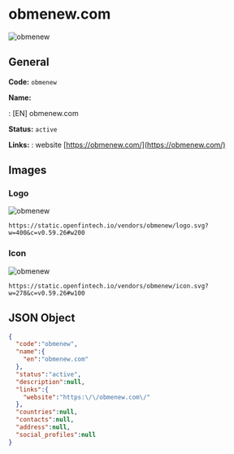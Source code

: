 
# obmenew.com 
![obmenew](https://static.openfintech.io/vendors/obmenew/logo.svg?w=400&c=v0.59.26#w200)  

## General 
 
**Code:** `obmenew` 
 
**Name:** 
 
:	[EN] obmenew.com 
 
**Status:** `active` 
 
**Links:** 
: website [https://obmenew.com/](https://obmenew.com/) 
 

## Images 

### Logo 
 
![obmenew](https://static.openfintech.io/vendors/obmenew/logo.svg?w=400&c=v0.59.26#w200)  

```
https://static.openfintech.io/vendors/obmenew/logo.svg?w=400&c=v0.59.26#w200
```  

### Icon 
 
![obmenew](https://static.openfintech.io/vendors/obmenew/icon.svg?w=278&c=v0.59.26#w100)  

```
https://static.openfintech.io/vendors/obmenew/icon.svg?w=278&c=v0.59.26#w100
```  

## JSON Object 

```json
{
  "code":"obmenew",
  "name":{
    "en":"obmenew.com"
  },
  "status":"active",
  "description":null,
  "links":{
    "website":"https:\/\/obmenew.com\/"
  },
  "countries":null,
  "contacts":null,
  "address":null,
  "social_profiles":null
}
```  

